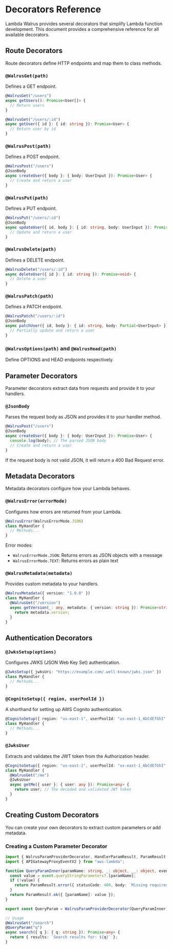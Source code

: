 # Decorators Reference

Lambda Walrus provides several decorators that simplify Lambda function development. This document provides a comprehensive reference for all available decorators.

## Route Decorators

Route decorators define HTTP endpoints and map them to class methods.

### `@WalrusGet(path)`

Defines a GET endpoint.

```typescript
@WalrusGet("/users")
async getUsers(): Promise<User[]> {
  // Return users
}

@WalrusGet("/users/:id")
async getUser({ id }: { id: string }): Promise<User> {
  // Return user by id
}
```

### `@WalrusPost(path)`

Defines a POST endpoint.

```typescript
@WalrusPost("/users")
@JsonBody
async createUser({ body }: { body: UserInput }): Promise<User> {
  // Create and return a user
}
```

### `@WalrusPut(path)`

Defines a PUT endpoint.

```typescript
@WalrusPut("/users/:id")
@JsonBody
async updateUser({ id, body }: { id: string, body: UserInput }): Promise<User> {
  // Update and return a user
}
```

### `@WalrusDelete(path)`

Defines a DELETE endpoint.

```typescript
@WalrusDelete("/users/:id")
async deleteUser({ id }: { id: string }): Promise<void> {
  // Delete a user
}
```

### `@WalrusPatch(path)`

Defines a PATCH endpoint.

```typescript
@WalrusPatch("/users/:id")
@JsonBody
async patchUser({ id, body }: { id: string, body: Partial<UserInput> }): Promise<User> {
  // Partially update and return a user
}
```

### `@WalrusOptions(path)` and `@WalrusHead(path)`

Define OPTIONS and HEAD endpoints respectively.

## Parameter Decorators

Parameter decorators extract data from requests and provide it to your handlers.

### `@JsonBody`

Parses the request body as JSON and provides it to your handler method.

```typescript
@WalrusPost("/users")
@JsonBody
async createUser({ body }: { body: UserInput }): Promise<User> {
  console.log(body); // The parsed JSON body
  // Create and return a user
}
```

If the request body is not valid JSON, it will return a 400 Bad Request error.

## Metadata Decorators

Metadata decorators configure how your Lambda behaves.

### `@WalrusError(errorMode)`

Configures how errors are returned from your Lambda.

```typescript
@WalrusError(WalrusErrorMode.JSON)
class MyHandler {
  // Methods...
}
```

Error modes:
- `WalrusErrorMode.JSON`: Returns errors as JSON objects with a message
- `WalrusErrorMode.TEXT`: Returns errors as plain text

### `@WalrusMetadata(metadata)`

Provides custom metadata to your handlers.

```typescript
@WalrusMetadata({ version: "1.0.0" })
class MyHandler {
  @WalrusGet("/version")
  async getVersion(_: any, metadata: { version: string }): Promise<string> {
    return metadata.version;
  }
}
```

## Authentication Decorators

### `@JwksSetup(options)`

Configures JWKS (JSON Web Key Set) authentication.

```typescript
@JwksSetup({ jwksUri: "https://example.com/.well-known/jwks.json" })
class MyHandler {
  // Methods...
}
```

### `@CognitoSetup({ region, userPoolId })`

A shorthand for setting up AWS Cognito authentication.

```typescript
@CognitoSetup({ region: "us-east-1", userPoolId: "us-east-1_AbCdEfGhI" })
class MyHandler {
  // Methods...
}
```

### `@JwksUser`

Extracts and validates the JWT token from the Authorization header.

```typescript
@CognitoSetup({ region: "us-east-1", userPoolId: "us-east-1_AbCdEfGhI" })
class MyHandler {
  @WalrusGet("/me")
  @JwksUser
  async getMe({ user }: { user: any }): Promise<any> {
    return user; // The decoded and validated JWT token
  }
}
```

## Creating Custom Decorators

You can create your own decorators to extract custom parameters or add metadata.

### Creating a Custom Parameter Decorator

```typescript
import { WalrusParamProviderDecorator, HandlerParamResult, ParamResult } from "@etiennedx/lambda-walrus";
import { APIGatewayProxyEventV2 } from "aws-lambda";

function QueryParamInner(paramName: string, _: object, __: object, event: APIGatewayProxyEventV2): HandlerParamResult {
  const value = event.queryStringParameters?.[paramName];
  if (!value) {
    return ParamResult.error({ statusCode: 400, body: `Missing required query parameter: ${paramName}` });
  }
  return ParamResult.ok({ [paramName]: value });
}

export const QueryParam = WalrusParamProviderDecorator(QueryParamInner);

// Usage
@WalrusGet("/search")
@QueryParam("q")
async search({ q }: { q: string }): Promise<any> {
  return { results: `Search results for: ${q}` };
}
```
